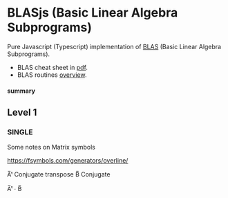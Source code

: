 # BLASjs (Basic Linear Algebra Subprograms)
Pure Javascript (Typescript) implementation of [BLAS](https://en.wikipedia.org/wiki/Basic_Linear_Algebra_Subprograms) (Basic Linear Algebra Subprograms).

* BLAS cheat sheet in [pdf](http://www.netlib.org/blas/blasqr.pdf).
* BLAS routines [overview](http://www.netlib.org/blas/#_blas_routines).


#### summary



## Level 1

### SINGLE


[srotg]: https://en.wikipedia.org/wiki/Givens_rotation
[givenmodified]: https://www.ibm.com/support/knowledgecenter/en/SSFHY8_5.5.0/com.ibm.cluster.essl.v5r5.essl100.doc/am5gr_srotm.htm

[caxpy]: http://www.netlib.org/lapack/explore-html/da/df6/group__complex__blas__level1_ga9605cb98791e2038fd89aaef63a31be1.html

Some notes on Matrix symbols

https://fsymbols.com/generators/overline/

A̅ᵗ   Conjugate transpose
B̅    Conjugate

A̅ᵗ ∙ B̅  